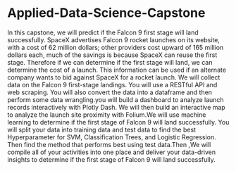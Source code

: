 # Applied-Data-Science-Capstone

In this capstone, we will predict if the Falcon 9 first stage will land successfully. SpaceX advertises Falcon 9 rocket launches on its website, with a cost of 62 million dollars; other providers cost upward of 165 million dollars each, much of the savings is because SpaceX can reuse the first stage. Therefore if we can determine if the first stage will land, we can determine the cost of a launch. This information can be used if an alternate company wants to bid against SpaceX for a rocket launch. We will collect data on the Falcon 9 first-stage landings. You will use a RESTful API  and web scraping. You will also convert the data into a dataframe and then perform some data wrangling.you will build a dashboard to analyze launch records interactively with Plotly Dash. We will then build an interactive map to analyze the launch site proximity with Folium.We will use machine learning to determine if the first stage of Falcon 9 will land successfully. You will split your data into training data and test data to find the best Hyperparameter for SVM, Classification Trees, and Logistic Regression. Then find the method that performs best using test data.Then ,We will compile all of your activities into one place and deliver your data-driven insights to determine if the first stage of Falcon 9 will land successfully.
